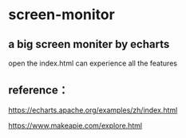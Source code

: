 # screen-monitor
## a big screen moniter by echarts
open the index.html can experience all the features
## reference：
https://echarts.apache.org/examples/zh/index.html

https://www.makeapie.com/explore.html

